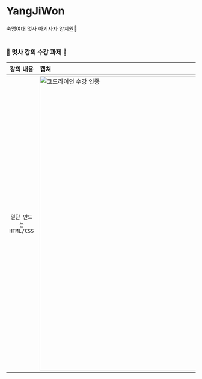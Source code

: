 # YangJiWon
숙명여대 멋사 아기사자 양지원🦁
<br><br>
### 🦁 멋사 강의 수강 과제 🦁

| 강의 내용 | 캡쳐 | 
|:------:|:------|
|`일단 만드는 HTML/CSS`|<img width='782' alt='코드라이언 수강 인증' src= 'https://user-images.githubusercontent.com/101974118/162584254-33a5c2f6-44ab-4b5a-a10a-8574bb90b07c.png'>| 
